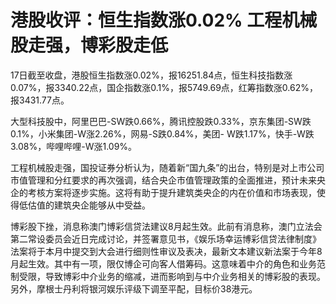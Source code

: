 # 港股收评：恒生指数涨0.02% 工程机械股走强，博彩股走低

17日截至收盘，港股恒生指数涨0.02%，报16251.84点，恒生科技指数涨0.07%，报3340.22点，国企指数涨0.1%，报5749.69点，红筹指数涨0.62%，报3431.77点。

大型科技股中，阿里巴巴-SW跌0.66%，腾讯控股跌0.33%，京东集团-SW跌0.1%，小米集团-W涨2.26%，网易-S跌0.84%，美团-
W跌1.17%，快手-W跌3.08%，哔哩哔哩-W涨1.09%。

工程机械股走强，国投证券分析认为，随着新“国九条”的出台，特别是对上市公司市值管理和分红要求的再次强调，结合央企市值管理政策的全面推进，预计未来央企的考核方案将逐步实施。这将有助于提升建筑类央企的内在价值和市场表现，使得低估值的建筑央企能够从中受益。

博彩股下挫，消息称澳门博彩信贷法建议8月起生效。此前有消息称，澳门立法会第二常设委员会近日完成讨论，并签署意见书，《娱乐场幸运博彩信贷法律制度》法案将于本月中提交到大会进行细则性审议及表决，最新文本建议新法案于今年8月起生效。其中有一项，限仅博企可向客人借筹码。这意味着中介的角色和业务范制受限，导致博彩中介业务的缩减，进而影响到与中介业务相关的博彩股的表现。
另外，摩根士丹利将银河娱乐评级下调至平配，目标价38港元。


